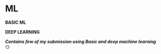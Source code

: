 # ML

**BASIC ML**

**DEEP LEARNING**

***Contains few of my submission using Basic and deep machine learning***
:smirk:

